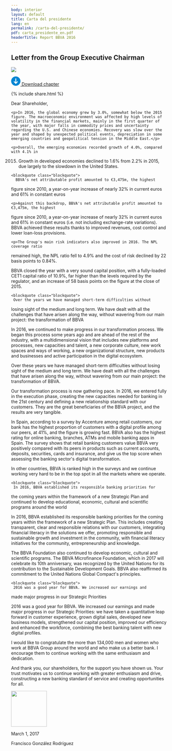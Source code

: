 ```yaml
---
body: interior
layout: default
title: Carta del presidente
lang: en
permalink: /carta-del-presidente/
pdf: carta_presidente_en.pdf
headerTitle: Report BBVA 2016
---
```


<section class="principal">
  <div class="container container--small" data-header-control>
    <h1 class="tit-letter">Letter from the Group Executive Chairman</h1>
  </div>
  <div class="letter-image">
    <img src="{{site.baseurl}}/images/bg-francisco.png" />
  </div>
</section>

<section class="section-option">
  <div class="container container--small u-flex u-space-between">
    <p class="download-option">
      <a href="{{site.baseurl}}/downloads/{{ page.pdf }}" target="_blank">
        <svg width="30px" height="30px" viewBox="-7 -1741 30 30" version="1.1" xmlns="http://www.w3.org/2000/svg" xmlns:xlink="http://www.w3.org/1999/xlink">
          <path d="M8,-1741 C-0.318181818,-1741 -7,-1734.31818 -7,-1726 C-7,-1717.68182 -0.318181818,-1711 8,-1711 C16.3181818,-1711 23,-1717.68182 23,-1726 C23,-1734.31818 16.3181818,-1741 8,-1741 Z M14.6136364,-1723.47727 L8.47727273,-1717.34091 C8.34090909,-1717.20455 8.13636364,-1717.13636 8,-1717.13636 C7.79545455,-1717.13636 7.65909091,-1717.20455 7.52272727,-1717.34091 L1.38636364,-1723.47727 C1.25,-1723.61364 1.18181818,-1723.75 1.18181818,-1723.95455 C1.18181818,-1724.15909 1.25,-1724.29545 1.38636364,-1724.43182 L2.34090909,-1725.38636 C2.61363636,-1725.65909 3.02272727,-1725.65909 3.29545455,-1725.38636 L6.02272727,-1722.65909 C6.22727273,-1722.45455 6.63636364,-1722.59091 6.63636364,-1722.93182 L6.63636364,-1734.18182 C6.63636364,-1734.59091 6.90909091,-1734.86364 7.31818182,-1734.86364 L8.68181818,-1734.86364 C9.09090909,-1734.86364 9.36363636,-1734.59091 9.36363636,-1734.18182 L9.36363636,-1722.86364 C9.36363636,-1722.59091 9.70454545,-1722.38636 9.97727273,-1722.59091 L12.7045455,-1725.31818 C12.9772727,-1725.59091 13.3863636,-1725.59091 13.6590909,-1725.31818 L14.6136364,-1724.36364 C14.75,-1724.22727 14.8181818,-1724.09091 14.8181818,-1723.88636 C14.8181818,-1723.75 14.75,-1723.61364 14.6136364,-1723.47727 Z" id="Shape" stroke="none" fill="#0085D3" fill-rule="evenodd"></path>
        </svg>
        Download chapter
      </a>
    </p>
    {% include share.html %}


  </div>
</section>

<section class="section section--small">
  <div class="container container--small letter-txt">
    <p>Dear Shareholder,</p>

    <p>In 2016, the global economy grew by 3.0%, somewhat below the 2015 figure. The macroeconomic environment was affected by high levels of volatility in the financial markets, mainly in the first quarter of the year, with major falls in commodity prices and uncertainty regarding the U.S. and Chinese economies. Recovery was slow over the year and shaped by unexpected political events, depreciation in some emerging countries and geopolitical tension in the Middle East.</p>

    <p>Overall, the emerging economies recorded growth of 4.0%, compared with 4.1% in
2015. Growth in developed economies declined to 1.6% from 2.2% in 2015, due largely
to the slowdown in the United States. </p>


    <blockquote class="blockquote">
      BBVA's net attributable profit amounted to €3,475m, the highest
figure since 2010, a year-on-year increase of nearly 32% in current euros
and 61% in constant euros
    </blockquote>

    <p>Against this backdrop, BBVA's net attributable profit amounted to €3,475m, the highest
figure since 2010, a year-on-year increase of nearly 32% in current euros and 61% in
constant euros (i.e. not including exchange-rate variations). BBVA achieved these results
thanks to improved revenues, cost control and lower loan-loss provisions. </p>

    <p>The Group's main risk indicators also improved in 2016. The NPL coverage ratio
remained high, the NPL ratio fell to 4.9% and the cost of risk declined by 22 basis points
to 0.84%. </p>

<p>BBVA closed the year with a very sound capital position, with a fully-loaded CET1 capital
ratio of 10.9%, far higher than the levels required by the regulator, and an increase of 58
basis points on the figure at the close of 2015.</p>


    <blockquote class="blockquote">
     Over the years we have managed short-term difficulties without
losing sight of the medium and long term. We have dealt with all the
challenges that have arisen along the way, without wavering from our main
project: the transformation of BBVA
    </blockquote>



<p>In 2016, we continued to make progress in our transformation process. We began this
process some years ago and are ahead of the rest of the industry, with a multidimensional
vision that includes new platforms and processes, new capacities and talent,
a new corporate culture, new work spaces and ways of working, a new organizational
structure, new products and businesses and active participation in the digital ecosystem.  
</p>
<p>Over these years we have managed short-term difficulties without losing sight of the
medium and long term. We have dealt with all the challenges that have arisen along the
way, without wavering from our main project: the transformation of BBVA.
</p>
<p>Our transformation process is now gathering pace. In 2016, we entered fully in the
execution phase, creating the new capacities needed for banking in the 21st century and
defining a new relationship standard with our customers. They are the great beneficiaries
of the BBVA project, and the results are very tangible.
</p>
<p>In Spain, according to a survey by Accenture among retail customers, our bank has the
highest proportion of customers with a digital profile among our peers, at 41%, and the
figure is growing fast. BBVA also has the highest rating for online banking, branches,
ATMs and mobile banking apps in Spain. The survey shows that retail banking customers
value BBVA very positively compared with its peers in products such as current accounts,
deposits, securities, cards and insurance, and give us the top score when assessing the
banking sector's digital transformation.
 </p> 
<p>In other countries, BBVA is ranked high in the surveys and we continue working very hard
to be in the top spot in all the markets where we operate.
</p>

    <blockquote class="blockquote">
     In 2016, BBVA established its responsible banking priorities for
the coming years within the framework of a new Strategic Plan and
continued to develop educational, economic, cultural and scientific
programs around the world
    </blockquote>

<p>In 2016, BBVA established its responsible banking priorities for the coming years within
the framework of a new Strategic Plan. This includes creating transparent, clear and responsible relations with our customers, integrating financial literacy in the solutions we
offer, promoting responsible and sustainable growth and investment in the community,
with financial literacy initiatives for the community, entrepreneurship and knowledge.</p>

<p>The BBVA Foundation also continued to develop economic, cultural and scientific
programs. The BBVA Microfinance Foundation, which in 2017 will celebrate its 10th
anniversary, was recognized by the United Nations for its contribution to the Sustainable
Development Goals. BBVA also reaffirmed its commitment to the United Nations Global
Compact's principles.</p>

    <blockquote class="blockquote">
     2016 was a good year for BBVA. We increased our earnings and
made major progress in our Strategic Priorities
    </blockquote>

<p>2016 was a good year for BBVA. We increased our earnings and made major progress in
our Strategic Priorities: we have taken a quantitative leap forward in customer experience,
grown digital sales, developed new business models, strengthened our capital position,
improved our efficiency and enhanced the workforce, combining the best banking talent
with new digital profiles.
</p>
<p>I would like to congratulate the more than 134,000 men and women who work at BBVA
Group around the world and who make us a better bank. I encourage them to continue
working with the same enthusiasm and dedication.
</p>
<p>And thank you, our shareholders, for the support you have shown us. Your trust
motivates us to continue working with greater enthusiasm and drive, constructing a new
banking standard of service and creating opportunities for all.
</p>
    <div class="letter-sign">
      <img src="{{site.baseurl}}/images/sign.png" width="115"/>
      <p class="letter-signDate">March 1, 2017</p>
      <p class="letter-signAuthor">Francisco González Rodríguez</p>
    </div>
  </div>
</section>







